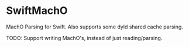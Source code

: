 # SwiftMachO

MachO Parsing for Swift. Also supports some dyld shared cache parsing.

TODO: Support writing MachO's, instead of just reading/parsing.
